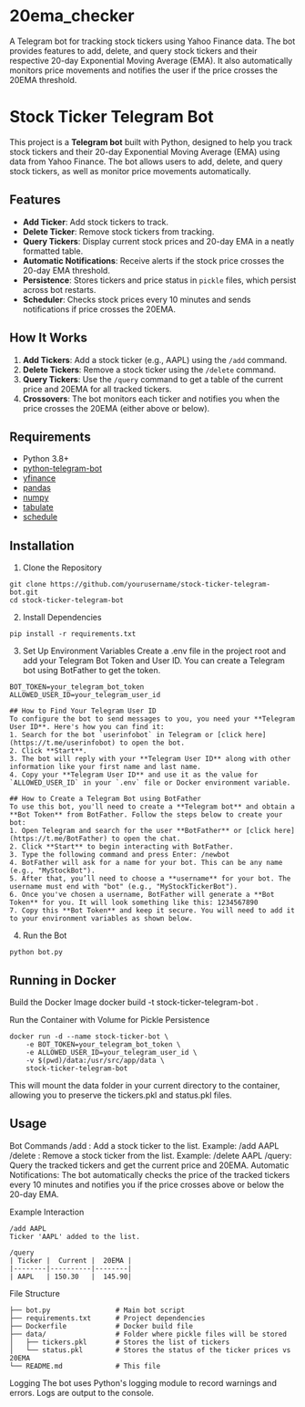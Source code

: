 # 20ema_checker
A Telegram bot for tracking stock tickers using Yahoo Finance data. The bot provides features to add, delete, and query stock tickers and their respective 20-day Exponential Moving Average (EMA). It also automatically monitors price movements and notifies the user if the price crosses the 20EMA threshold.

# Stock Ticker Telegram Bot

This project is a **Telegram bot** built with Python, designed to help you track stock tickers and their 20-day Exponential Moving Average (EMA) using data from Yahoo Finance. The bot allows users to add, delete, and query stock tickers, as well as monitor price movements automatically.

## Features

- **Add Ticker**: Add stock tickers to track.
- **Delete Ticker**: Remove stock tickers from tracking.
- **Query Tickers**: Display current stock prices and 20-day EMA in a neatly formatted table.
- **Automatic Notifications**: Receive alerts if the stock price crosses the 20-day EMA threshold.
- **Persistence**: Stores tickers and price status in `pickle` files, which persist across bot restarts.
- **Scheduler**: Checks stock prices every 10 minutes and sends notifications if price crosses the 20EMA.

## How It Works

1. **Add Tickers**: Add a stock ticker (e.g., AAPL) using the `/add` command.
2. **Delete Tickers**: Remove a stock ticker using the `/delete` command.
3. **Query Tickers**: Use the `/query` command to get a table of the current price and 20EMA for all tracked tickers.
4. **Crossovers**: The bot monitors each ticker and notifies you when the price crosses the 20EMA (either above or below).

## Requirements

- Python 3.8+
- [python-telegram-bot](https://python-telegram-bot.readthedocs.io/en/stable/)
- [yfinance](https://pypi.org/project/yfinance/)
- [pandas](https://pandas.pydata.org/)
- [numpy](https://numpy.org/)
- [tabulate](https://pypi.org/project/tabulate/)
- [schedule](https://schedule.readthedocs.io/en/stable/index.html)



## Installation
1. Clone the Repository
```
git clone https://github.com/yourusername/stock-ticker-telegram-bot.git
cd stock-ticker-telegram-bot
```

2. Install Dependencies
```
pip install -r requirements.txt
```

3. Set Up Environment Variables
Create a .env file in the project root and add your Telegram Bot Token and User ID. You can create a Telegram bot using BotFather to get the token.
```
BOT_TOKEN=your_telegram_bot_token
ALLOWED_USER_ID=your_telegram_user_id
```
    
    ## How to Find Your Telegram User ID
    To configure the bot to send messages to you, you need your **Telegram User ID**. Here's how you can find it:
    1. Search for the bot `userinfobot` in Telegram or [click here](https://t.me/userinfobot) to open the bot.
    2. Click **Start**.
    3. The bot will reply with your **Telegram User ID** along with other information like your first name and last name.
    4. Copy your **Telegram User ID** and use it as the value for `ALLOWED_USER_ID` in your `.env` file or Docker environment variable.

    ## How to Create a Telegram Bot using BotFather
    To use this bot, you'll need to create a **Telegram bot** and obtain a **Bot Token** from BotFather. Follow the steps below to create your bot:
    1. Open Telegram and search for the user **BotFather** or [click here](https://t.me/BotFather) to open the chat.
    2. Click **Start** to begin interacting with BotFather.
    3. Type the following command and press Enter: /newbot
    4. BotFather will ask for a name for your bot. This can be any name (e.g., "MyStockBot").
    5. After that, you’ll need to choose a **username** for your bot. The username must end with "bot" (e.g., "MyStockTickerBot").
    6. Once you've chosen a username, BotFather will generate a **Bot Token** for you. It will look something like this: 1234567890
    7. Copy this **Bot Token** and keep it secure. You will need to add it to your environment variables as shown below.

4. Run the Bot
```
python bot.py
```

## Running in Docker
Build the Docker Image
docker build -t stock-ticker-telegram-bot .

Run the Container with Volume for Pickle Persistence
```
docker run -d --name stock-ticker-bot \
    -e BOT_TOKEN=your_telegram_bot_token \
    -e ALLOWED_USER_ID=your_telegram_user_id \
    -v $(pwd)/data:/usr/src/app/data \
    stock-ticker-telegram-bot
```
This will mount the data folder in your current directory to the container, allowing you to preserve the tickers.pkl and status.pkl files.

## Usage
Bot Commands
/add <ticker>: Add a stock ticker to the list.
Example: /add AAPL
/delete <ticker>: Remove a stock ticker from the list.
Example: /delete AAPL
/query: Query the tracked tickers and get the current price and 20EMA.
Automatic Notifications: The bot automatically checks the price of the tracked tickers every 10 minutes and notifies you if the price crosses above or below the 20-day EMA.

Example Interaction
```
/add AAPL
Ticker 'AAPL' added to the list.

/query
| Ticker |  Current |  20EMA |
|--------|----------|--------|
| AAPL   | 150.30   |  145.90|
```

File Structure
```
├── bot.py                # Main bot script
├── requirements.txt      # Project dependencies
├── Dockerfile            # Docker build file
├── data/                 # Folder where pickle files will be stored
│   ├── tickers.pkl       # Stores the list of tickers
│   └── status.pkl        # Stores the status of the ticker prices vs 20EMA
└── README.md             # This file
```

Logging
The bot uses Python's logging module to record warnings and errors. Logs are output to the console.
